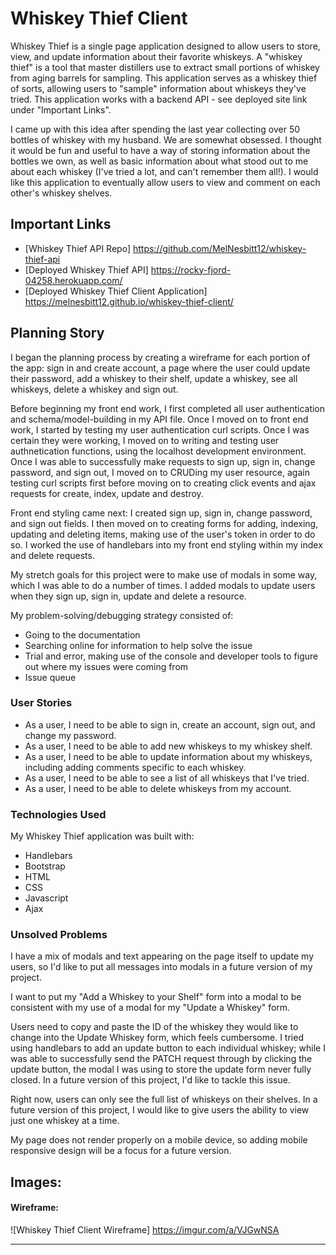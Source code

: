 # Whiskey Thief Client

Whiskey Thief is a single page application designed to allow users to store, view, and update information about their favorite whiskeys. A "whiskey thief" is a tool that master distillers use to extract small portions of whiskey from aging barrels for sampling. This application serves as a whiskey thief of sorts, allowing users to "sample" information about whiskeys they've tried. This application works with a backend API - see deployed site link under "Important Links".

I came up with this idea after spending the last year collecting over 50 bottles of whiskey with my husband. We are somewhat obsessed. I thought it would be fun and useful to have a way of storing information about the bottles we own, as well as basic information about what stood out to me about each whiskey (I've tried a lot, and can't remember them all!). I would like this application to eventually allow users to view and comment on each other's whiskey shelves.

## Important Links

* [Whiskey Thief API Repo] https://github.com/MelNesbitt12/whiskey-thief-api
* [Deployed Whiskey Thief API] https://rocky-fjord-04258.herokuapp.com/
* [Deployed Whiskey Thief Client Application] https://melnesbitt12.github.io/whiskey-thief-client/

## Planning Story

I began the planning process by creating a wireframe for each portion of the app: sign in and create account, a page where the user could update their password, add a whiskey to their shelf, update a whiskey, see all whiskeys, delete a whiskey and sign out.

Before beginning my front end work, I first completed all user authentication and schema/model-building in my API file. Once I moved on to front end work, I started by testing my user authentication curl scripts. Once I was certain they were working, I moved on to writing and testing user authnetication functions, using the localhost development environment. Once I was able to successfully make requests to sign up, sign in, change password, and sign out, I moved on to CRUDing my user resource, again testing curl scripts first before moving on to creating click events and ajax requests for create, index, update and destroy.

Front end styling came next: I created sign up, sign in, change password, and sign out fields. I then moved on to creating forms for adding, indexing, updating and deleting items, making use of the user's token in order to do so. I worked the use of handlebars into my front end styling within my index and delete requests.

My stretch goals for this project were to make use of modals in some way, which I was able to do a number of times. I added modals to update users when they sign up, sign in, update and delete a resource.

My problem-solving/debugging strategy consisted of:
  * Going to the documentation
  * Searching online for information to help solve the issue
  * Trial and error, making use of the console and developer tools to figure out where my issues were coming from
  * Issue queue

### User Stories

* As a user, I need to be able to sign in, create an account, sign out, and change my password.
* As a user, I need to be able to add new whiskeys to my whiskey shelf.
* As a user, I need to be able to update information about my whiskeys, including adding comments specific to each whiskey.
* As a user, I need to be able to see a list of all whiskeys that I've tried.
* As a user, I need to be able to delete whiskeys from my account.

### Technologies Used
My Whiskey Thief application was built with:
  * Handlebars
  * Bootstrap
  * HTML
  * CSS
  * Javascript
  * Ajax

### Unsolved Problems
I have a mix of modals and text appearing on the page itself to update my users, so I'd like to put all messages into modals in a future version of my project.

I want to put my "Add a Whiskey to your Shelf" form into a modal to be consistent with my use of a modal for my "Update a Whiskey" form.

Users need to copy and paste the ID of the whiskey they would like to change into the Update Whiskey form, which feels cumbersome. I tried using handlebars to add an update button to each individual whiskey; while I was able to successfully send the PATCH request through by clicking the update button, the modal I was using to store the update form never fully closed. In a future version of this project, I'd like to tackle this issue.

Right now, users can only see the full list of whiskeys on their shelves. In a future version of this project, I would like to give users the ability to view just one whiskey at a time.

My page does not render properly on a mobile device, so adding mobile responsive design will be a focus for a future version.

## Images:

#### Wireframe:
![Whiskey Thief Client Wireframe] https://imgur.com/a/VJGwNSA


---
